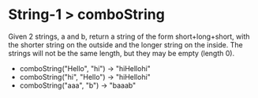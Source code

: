 # String-1 > comboString

Given 2 strings, a and b, return a string of the form short+long+short, with the shorter string on the outside and the longer string on the inside. The strings will not be the same length, but they may be empty (length 0).

- comboString("Hello", "hi") → "hiHellohi"
- comboString("hi", "Hello") → "hiHellohi"
- comboString("aaa", "b") → "baaab"